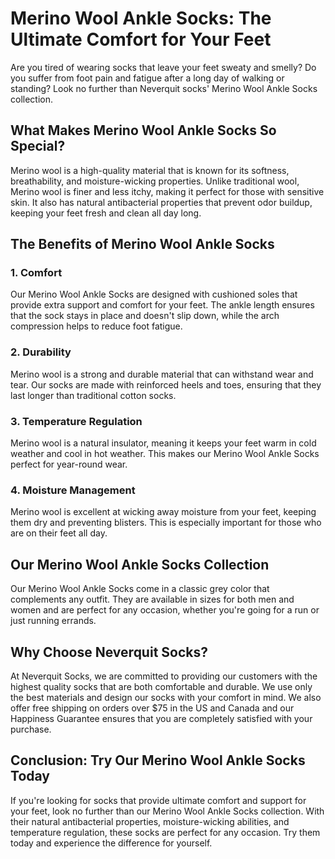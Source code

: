 # Merino Wool Ankle Socks: The Ultimate Comfort for Your Feet

Are you tired of wearing socks that leave your feet sweaty and smelly? Do you suffer from foot pain and fatigue after a long day of walking or standing? Look no further than Neverquit socks' Merino Wool Ankle Socks collection.

## What Makes Merino Wool Ankle Socks So Special?

Merino wool is a high-quality material that is known for its softness, breathability, and moisture-wicking properties. Unlike traditional wool, Merino wool is finer and less itchy, making it perfect for those with sensitive skin. It also has natural antibacterial properties that prevent odor buildup, keeping your feet fresh and clean all day long.

## The Benefits of Merino Wool Ankle Socks

### 1. Comfort

Our Merino Wool Ankle Socks are designed with cushioned soles that provide extra support and comfort for your feet. The ankle length ensures that the sock stays in place and doesn't slip down, while the arch compression helps to reduce foot fatigue.

### 2. Durability

Merino wool is a strong and durable material that can withstand wear and tear. Our socks are made with reinforced heels and toes, ensuring that they last longer than traditional cotton socks.

### 3. Temperature Regulation

Merino wool is a natural insulator, meaning it keeps your feet warm in cold weather and cool in hot weather. This makes our Merino Wool Ankle Socks perfect for year-round wear.

### 4. Moisture Management

Merino wool is excellent at wicking away moisture from your feet, keeping them dry and preventing blisters. This is especially important for those who are on their feet all day.

## Our Merino Wool Ankle Socks Collection

Our Merino Wool Ankle Socks come in a classic grey color that complements any outfit. They are available in sizes for both men and women and are perfect for any occasion, whether you're going for a run or just running errands.

## Why Choose Neverquit Socks?

At Neverquit Socks, we are committed to providing our customers with the highest quality socks that are both comfortable and durable. We use only the best materials and design our socks with your comfort in mind. We also offer free shipping on orders over $75 in the US and Canada and our Happiness Guarantee ensures that you are completely satisfied with your purchase.

## Conclusion: Try Our Merino Wool Ankle Socks Today

If you're looking for socks that provide ultimate comfort and support for your feet, look no further than our Merino Wool Ankle Socks collection. With their natural antibacterial properties, moisture-wicking abilities, and temperature regulation, these socks are perfect for any occasion. Try them today and experience the difference for yourself.